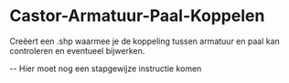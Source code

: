 # Castor-Armatuur-Paal-Koppelen
Creëert een .shp waarmee je de koppeling tussen armatuur en paal kan controleren en eventueel bijwerken.

-- Hier moet nog een stapgewijze instructie komen
